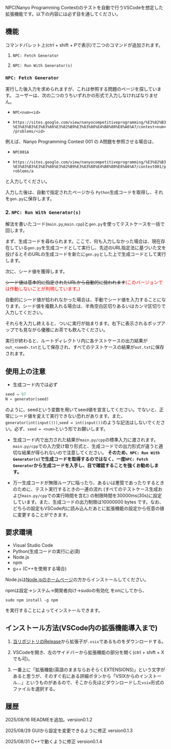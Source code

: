 NPC(Nanyo Programming Contest)のテストを自動で行うVSCodeを想定した拡張機能です。以下の内容には必ず目を通してください。

## 機能

コマンドパレット上(ctrl + shift + Pで表示)で二つのコマンドが追加されます。

1. `NPC: Fetch Generator`

2. `NPC: Run With Generator(s)`

### `NPC: Fetch Generator`
実行した後入力を求められますが、これは参照する問題のページを探しています。
ユーザーは、次の二つのうちいずれかの形式で入力しなければなりません。

- `NPC<num><id>`

- `https://sites.google.com/view/nanyocompetitiveprogramming/%E3%82%B3%E3%83%B3%E3%83%86%E3%82%B9%E3%83%88%E4%B8%80%E8%A6%A7/contest<num>/problems/<id>`

例えば、Nanyo Programming Contest 001 の A問題を参照させる場合は、

- `NPC001A`

- `https://sites.google.com/view/nanyocompetitiveprogramming/%E3%82%B3%E3%83%B3%E3%83%86%E3%82%B9%E3%83%88%E4%B8%80%E8%A6%A7/contest001/problems/a`

と入力してください。

入力した後は、自動で指定されたページから `Python`生成コードを取得し、それを`gen.py`に保存します。

### 2. `NPC: Run With Generator(s)`

解法を書いたコード(`main.py`,`main.cpp`)と`gen.py`を使ってテストケースを一括で回します。

まず、生成コードを尋ねられます。ここで、何も入力しなかった場合は、現在存在している`gen.py`を生成コードとして実行し、先述のURL指定法に基づいた文を投げるとそのURLの生成コードを新たに`gen.py`とした上で生成コードとして実行します。

次に、シード値を獲得します。

~~シード値は基本的に指定されたURLから自動的に拾われます~~<font color = red>(このバージョンでは作動しないことが判明しています。)</font>

自動的にシード値が拾われなかった場合は、手動でシード値を入力することになります。シード値を複数入れる場合は、半角空白区切りあるいはカンマ区切りで入力してください。

それらを入力し終えると、ついに実行が始まります。右下に表示されるポップアップでも見ながら優雅にお茶でも飲んでください。


実行が終わると、ルートディレクトリ内に各テストケースの出力結果が`out_<seed>.txt`として保存され、すべてのテストケースの結果が`out.txt`に保存されます。


## 使用上の注意
- 生成コード内では必ず 
```py
seed = 97
N = generator(seed)
```
のように、seedという変数を用いてseed値を宣言してください。でないと、正常にシード値を変えて実行できない恐れがあります。また、`generator(int(input()))`,`seed = int(input())`のような記法はしないでください。必ず、`seed = <num>`という形でお願いします。

- 生成コード内で出力された結果が`main.py/cpp`の標準入力に渡されます。`main.py/cpp`での入力受け取り形式と、生成コードでの出力形式が違うと適切な結果が得られないので注意してください。
**そのため、`NPC: Run With Generator(s)`で生成コードを取得するのではなく、一度`NPC: Fetch Generator`から生成コードを入手し、目で確認することを強くお勧めします。**

- 万一生成コードが無限ループに陥ったり、あるいは悪質であったりするときのために、テスト実行するときの一連の流れ (すべてのテストケース生成および`main.py/cpp`での実行時間を含む) の制限時間を30000ms(30s)に設定しています。また、生成コードの出力制限は10000000 bytes です。なお、どちらの設定もVSCode内に読み込んだあとに拡張機能の設定から任意の値に変更することができます。

## 要求環境

- Visual Studio Code
- Python(生成コードの実行に必須)
- Node.js
- npm
- g++ (C++を使用する場合)



Node.jsは[Node.jsのホームページ](https://nodejs.org/ja/)の方からインストールしてください。

npmは設定->システム->開発者向け->sudoの有効化 をonにしてから、
```powershall
sudo npm install -g npm
```

を実行することによってインストールできます。

## インストール方法(VSCode内の拡張機能導入まで)

1. [当リポジトリのRelease](https://github.com/katsuta1104/vscode-npc-gen-runner/releases/tag/run-gen)から拡張子が`.vsix`であるものをダウンロードする。

2. VSCodeを開き、左のサイドバーから拡張機能の部分を開く(ctrl + shift + X でも可)。

3. 一番上に「拡張機能(英語のままならおそらくEXTENSIONS)」という文字があると思うが、そのすぐ右にある詳細ボタンから「VSIXからのインストール...」というものがあるので、そこから先ほどダウンロードした`vsix`形式のファイルを選択する。


## 履歴
2025/08/16 READMEを追加。version0.1.2

2025/08/29 GUIから設定を変更できるように修正 version0.1.3

2025/08/31 C++で動くように修正 version0.1.4
